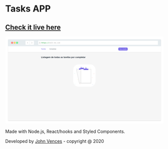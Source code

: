 # Tasks APP

## [Check it live here](https://john-tasks.herokuapp.com/)

![Thumbnail](thumbnail.png)

Made with Node.js, React/hooks and Styled Components.

Developed by [John Vences](https://github.com/venceslau48) - copyright @ 2020
